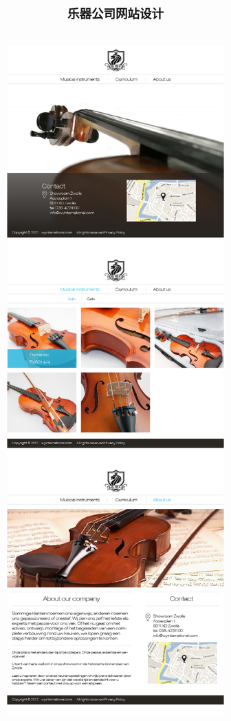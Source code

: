 ﻿---
layout: post
title: 乐器公司网站设计
description: <img src="/images/新加波乐器公司/design_1203-01.jpg">为一家乐器公司设计，网站目的是宣传公司品牌教育以及推销乐器。
category: blog
---

<img src="/images/新加波乐器公司/design_1203-01.jpg">
<img src="/images/新加波乐器公司/design_1203-02.jpg">
<img src="/images/新加波乐器公司/design_1203-04.jpg">